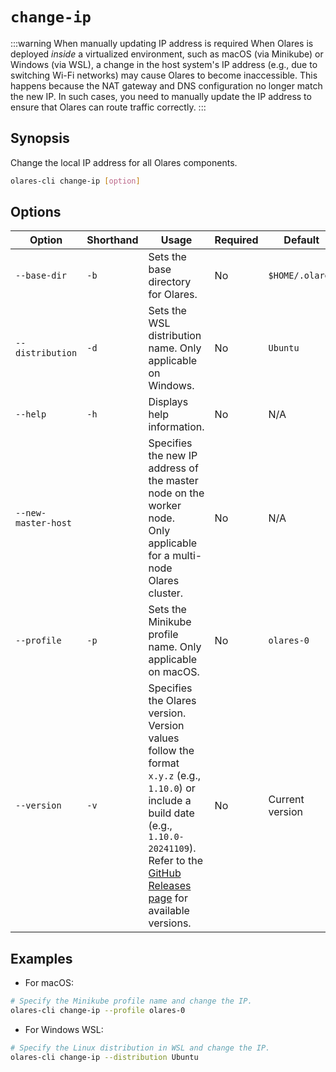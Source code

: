 # `change-ip`
:::warning When manually updating IP address is required
When Olares is deployed _inside_ a virtualized environment, such as macOS (via Minikube) or Windows (via WSL), a change in the host system's IP address (e.g., due to switching Wi-Fi networks) may cause Olares to become inaccessible. This happens because the NAT gateway and DNS configuration no longer match the new IP. In such cases, you need to manually update the IP address to ensure that Olares can route traffic correctly.
  :::

## Synopsis
Change the local IP address for all Olares components.

```bash
olares-cli change-ip [option]
```

## Options

| Option              | Shorthand | Usage                                                                                                                                                                                                                                                     | Required | Default                        |
|---------------------|-----------|-----------------------------------------------------------------------------------------------------------------------------------------------------------------------------------------------------------------------------------------------------------|-------------------------|--------------------------------|
| `--base-dir`        | `-b`      | Sets the base directory for Olares.                                                                                                                                                                                                                       | No                   | `$HOME/.olares`                |
| `--distribution`    | `-d`      | Sets the WSL distribution name. Only applicable on Windows.                                                                                                                                                                                             | No                   | `Ubuntu`                       |
| `--help`            | `-h`      | Displays help information.                                                                                                                                                                                                                                | No                   | N/A                            |
| `--new-master-host` |           | Specifies the new IP address of the master node on the worker node.<br> Only applicable for a multi-node Olares cluster.                                                                                                                                  | No                   | N/A                            |
| `--profile`         | `-p`      | Sets the Minikube profile name. Only applicable on macOS.                                                                                                                                                                                                 | No                   | `olares-0`                     |
| `--version`         | `-v`      | Specifies the Olares version. <br>Version values follow the format `x.y.z` (e.g., `1.10.0`) or include a build date (e.g., `1.10.0-20241109`).<br> Refer to the [GitHub Releases page](https://github.com/beclab/Olares/releases) for available versions. | No                   | Current version    |

## Examples
- For macOS:
```bash
# Specify the Minikube profile name and change the IP.
olares-cli change-ip --profile olares-0
```
- For Windows WSL:
```bash
# Specify the Linux distribution in WSL and change the IP.
olares-cli change-ip --distribution Ubuntu
```